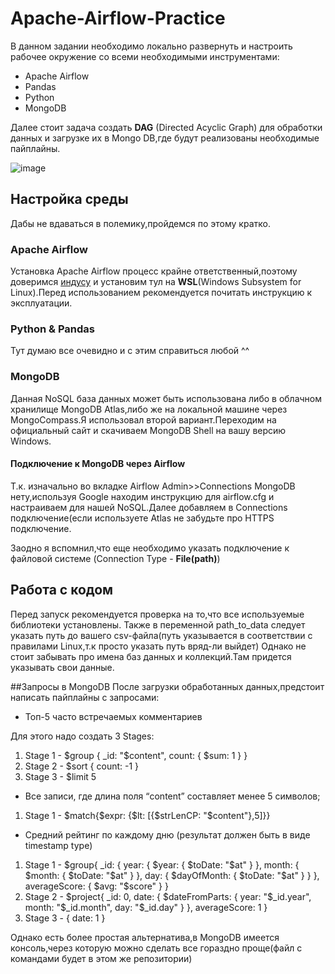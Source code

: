 # Apache-Airflow-Practice
В данном задании необходимо локально развернуть и настроить рабочее окружение со всеми необходимыми инструментами:
- Apache Airflow
- Pandas
- Python
- MongoDB

Далее стоит задача создать **DAG** (Directed Acyclic Graph) для обработки данных и загрузке их в Mongo DB,где будут реализованы необходимые пайплайны.

![image](https://github.com/KaiserYury2004/Apache-Airflow-Practice/assets/129221692/76143569-d54b-48a9-ba2a-53320d846906)

## Настройка среды
Дабы не вдаваться в полемику,пройдемся по этому кратко.
### Apache Airflow
Установка Apache Airflow процесс крайне ответственный,поэтому доверимся [индусу]([https://pages.github.com/](https://www.youtube.com/watch?v=v8gbHZbttGs&ab_channel=DataRollup)) и установим тул на **WSL**(Windows Subsystem for Linux).Перед использованием рекомендуется почитать инструкцию к эксплуатации.
### Python & Pandas
Тут думаю все очевидно и с этим справиться любой ^^
### MongoDB 
Данная NoSQL база данных может быть использована либо в облачном хранилище MongoDB Atlas,либо же на локальной машине через MongoCompass.Я использовал второй вариант.Переходим на официальный сайт и скачиваем MongoDB Shell на вашу версию Windows.
#### Подключение к MongoDB через Airflow
Т.к. изначально во вкладке Airflow Admin>>Connections MongoDB нету,используя Google находим инструкцию для airflow.cfg и настраиваем для нашей NoSQL.Далее добавляем в Connections подключение(если используете Atlas не забудьте про HTTPS подключение.

Заодно я вспомнил,что еще необходимо указать подключение к файловой системе (Connection Type - **File(path)**)

## Работа с кодом

Перед запуск рекомендуется проверка на то,что все используемые библиотеки установлены.
Также в переменной path_to_data следует указать путь до вашего csv-файла(путь указывается в соответствии с правилами Linux,т.к просто указать путь вряд-ли выйдет)
Однако не стоит забывать про имена баз данных и коллекций.Там придется указывать свои данные.

##Запросы в MongoDB 
После загрузки обработанных данных,предстоит написать пайплайны с запросами:
- Топ-5 часто встречаемых комментариев

Для этого надо создать 3 Stages:
1) Stage 1 - $group
{
  _id: "$content",
  count: {
    $sum: 1
  }
}
2) Stage 2 - $sort
   {
  count: -1
}
3) Stage 3 - $limit 5
- Все записи, где длина поля “content” составляет менее 5 символов;
1) Stage 1 - $match{$expr: {$lt: [{$strLenCP: "$content"},5]}}
- Средний рейтинг по каждому дню (результат должен быть в виде timestamp type)
1) Stage 1 - $group{
  _id: {
    year: {
      $year: {
        $toDate: "$at"
      }
    },
    month: {
      $month: {
        $toDate: "$at"
      }
    },
    day: {
      $dayOfMonth: {
        $toDate: "$at"
      }
    }
  },
  averageScore: {
    $avg: "$score"
  }
}
2) Stage 2 - $project{
  _id: 0,
  date: {
    $dateFromParts: {
      year: "$_id.year",
      month: "$_id.month",
      day: "$_id.day"
    }
  },
  averageScore: 1
}
3) Stage 3 - {
  date: 1
}

Однако есть более простая альтернатива,в MongoDB имеется консоль,через которую можно сделать все гораздно проще(файл с командами будет в этом же репозитории)
